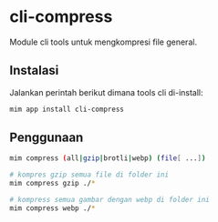 # cli-compress

Module cli tools untuk mengkompresi file general.

## Instalasi

Jalankan perintah berikut dimana tools cli di-install:

```bash
mim app install cli-compress
```

## Penggunaan

```bash
mim compress (all|gzip|brotli|webp) (file[ ...])

# kompres gzip semua file di folder ini
mim compress gzip ./*

# kompress semua gambar dengan webp di folder ini
mim compress webp ./*
```